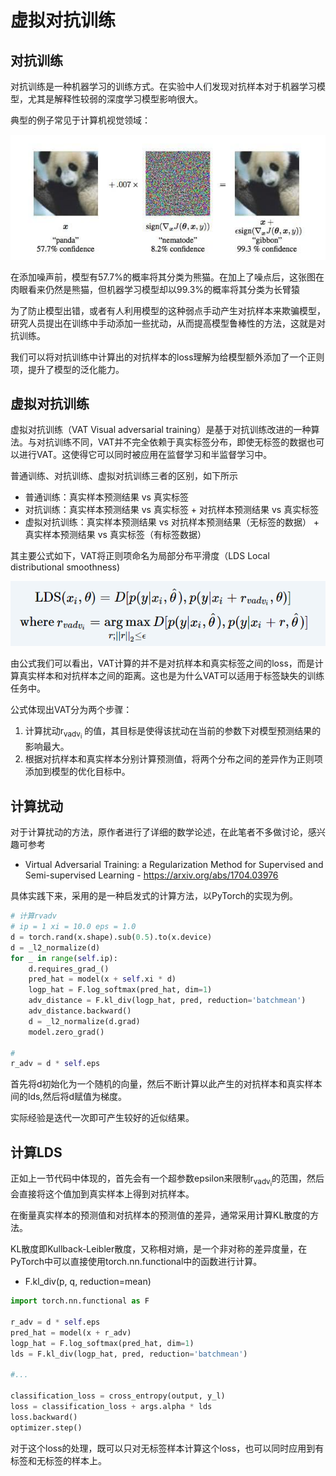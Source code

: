 # 虚拟对抗训练

## 对抗训练

对抗训练是一种机器学习的训练方式。在实验中人们发现对抗样本对于机器学习模型，尤其是解释性较弱的深度学习模型影响很大。

典型的例子常见于计算机视觉领域：

![pandaExample](./images/panda.png)

在添加噪声前，模型有57.7%的概率将其分类为熊猫。在加上了噪点后，这张图在肉眼看来仍然是熊猫，但机器学习模型却以99.3%的概率将其分类为长臂猿

为了防止模型出错，或者有人利用模型的这种弱点手动产生对抗样本来欺骗模型，研究人员提出在训练中手动添加一些扰动，从而提高模型鲁棒性的方法，这就是对抗训练。

我们可以将对抗训练中计算出的对抗样本的loss理解为给模型额外添加了一个正则项，提升了模型的泛化能力。

## 虚拟对抗训练

虚拟对抗训练（VAT Visual adversarial training）是基于对抗训练改进的一种算法。与对抗训练不同，VAT并不完全依赖于真实标签分布，即使无标签的数据也可以进行VAT。这使得它可以同时被应用在监督学习和半监督学习中。

普通训练、对抗训练、虚拟对抗训练三者的区别，如下所示

- 普通训练：真实样本预测结果 vs 真实标签
- 对抗训练：真实样本预测结果 vs 真实标签 + 对抗样本预测结果 vs 真实标签
- 虚拟对抗训练：真实样本预测结果 vs 对抗样本预测结果（无标签的数据） + 真实样本预测结果 vs 真实标签（有标签数据）

其主要公式如下，VAT将正则项命名为局部分布平滑度（LDS Local distributional smoothness)

![formula](./images/formula.png)

由公式我们可以看出，VAT计算的并不是对抗样本和真实标签之间的loss，而是计算真实样本和对抗样本之间的距离。这也是为什么VAT可以适用于标签缺失的训练任务中。

公式体现出VAT分为两个步骤：

1. 计算扰动r<sub>vadv<sub>i</sub></sub> 的值，其目标是使得该扰动在当前的参数下对模型预测结果的影响最大。
2. 根据对抗样本和真实样本分别计算预测值，将两个分布之间的差异作为正则项添加到模型的优化目标中。


## 计算扰动

对于计算扰动的方法，原作者进行了详细的数学论述，在此笔者不多做讨论，感兴趣可参考
- Virtual Adversarial Training: a Regularization Method for Supervised and Semi-supervised Learning - https://arxiv.org/abs/1704.03976

具体实践下来，采用的是一种启发式的计算方法，以PyTorch的实现为例。

```python
# 计算rvadv
# ip = 1 xi = 10.0 eps = 1.0
d = torch.rand(x.shape).sub(0.5).to(x.device)
d = _l2_normalize(d)
for _ in range(self.ip):
    d.requires_grad_()
    pred_hat = model(x + self.xi * d)
    logp_hat = F.log_softmax(pred_hat, dim=1)
    adv_distance = F.kl_div(logp_hat, pred, reduction='batchmean')
    adv_distance.backward()
    d = _l2_normalize(d.grad)
    model.zero_grad()

#    
r_adv = d * self.eps
```
首先将d初始化为一个随机的向量，然后不断计算以此产生的对抗样本和真实样本间的lds,然后将d赋值为梯度。

实际经验是迭代一次即可产生较好的近似结果。

## 计算LDS

正如上一节代码中体现的，首先会有一个超参数epsilon来限制r<sub>vadv<sub>i</sub></sub>的范围，然后会直接将这个值加到真实样本上得到对抗样本。

在衡量真实样本的预测值和对抗样本的预测值的差异，通常采用计算KL散度的方法。

KL散度即Kullback-Leibler散度，又称相对熵，是一个非对称的差异度量，在PyTorch中可以直接使用torch.nn.functional中的函数进行计算。
- F.kl_div(p, q, reduction=mean)
```python
import torch.nn.functional as F

r_adv = d * self.eps
pred_hat = model(x + r_adv)
logp_hat = F.log_softmax(pred_hat, dim=1)
lds = F.kl_div(logp_hat, pred, reduction='batchmean')

#...

classification_loss = cross_entropy(output, y_l)
loss = classification_loss + args.alpha * lds
loss.backward()
optimizer.step()
``` 

对于这个loss的处理，既可以只对无标签样本计算这个loss，也可以同时应用到有标签和无标签的样本上。

